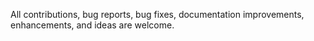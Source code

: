All contributions, bug reports, bug fixes, documentation improvements, enhancements, and ideas are welcome.